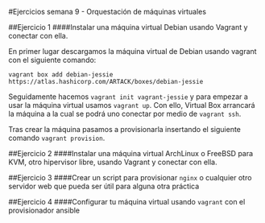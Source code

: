 #Ejercicios semana 9 - Orquestación de máquinas virtuales

##Ejercicio 1
####Instalar una máquina virtual Debian usando Vagrant y conectar con ella.

En primer lugar descargamos la máquina virtual de Debian usando vagrant con el siguiente comando:

`vagrant box add debian-jessie https://atlas.hashicorp.com/ARTACK/boxes/debian-jessie`

Seguidamente hacemos `vagrant init vagrant-jessie` y para empezar a usar la máquina virtual usamos `vagrant up`. 
Con ello, Virtual Box arrancará la máquina a la cual se podrá uno conectar por medio de `vagrant ssh`.

Tras crear la máquina pasamos a provisionarla insertando el siguiente comando `vagrant provision`.


##Ejercicio 2
####Instalar una máquina virtual ArchLinux o FreeBSD para KVM, otro hipervisor libre, usando Vagrant y conectar con ella. 


##Ejercicio 3
####Crear un script para provisionar `nginx` o cualquier otro servidor web que pueda ser útil para alguna otra práctica


##Ejercicio 4
####Configurar tu máquina virtual usando `vagrant` con el provisionador ansible

